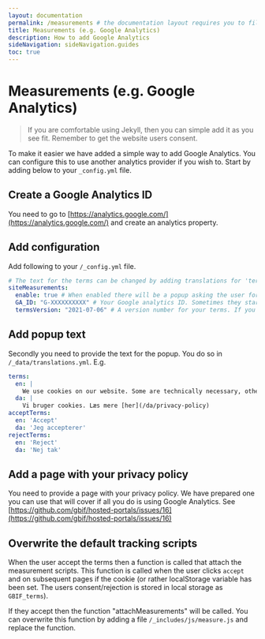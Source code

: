 ```yaml
---
layout: documentation
permalink: /measurements # the documentation layout requires you to fill the permalink for it to be highlighted in the side navigation
title: Measurements (e.g. Google Analytics)
description: How to add Google Analytics
sideNavigation: sideNavigation.guides
toc: true
---
```

# Measurements (e.g. Google Analytics)

> If you are comfortable using Jekyll, then you can simple add it as you see fit. Remember to get the website users consent.

To make it easier we have added a simple way to add Google Analytics. You can configure this to use another analytics provider if you wish to. Start by adding below to your `_config.yml` file.

## Create a Google Analytics ID
You need to go to [https://analytics.google.com/](https://analytics.google.com/) and create an analytics property.

## Add configuration
Add following to your `/_config.yml` file.

```yml
# The text for the terms can be changed by adding translations for 'terms', 'acceptTerms' and 'rejectTerms' in `/_data/translations.yml`.
siteMeasurements:
  enable: true # When enabled there will be a popup asking the user for their consent. If they accept then the function "attachMeasurements" will be called. You can overwrite this function by adding a file `/_includes/js/measure.js` and replace the function.
  GA_ID: "G-XXXXXXXXXX" # Your Google analytics ID. Sometimes they start with UA-XXXXX-X other times with G-XXXXXXXX depending on how you set it up
  termsVersion: "2021-07-06" # A version number for your terms. If you change this, then the users will see the popup again asking them to confirm/reject anew.
```

## Add popup text
Secondly you need to provide the text for the popup. You do so in `/_data/translations.yml`. E.g.

```yml
terms:
  en: |
    We use cookies on our website. Some are technically necessary, others help us improve your user experience. You can decline non-essential cookies by selecting “Reject”. Please see our [Privacy Policy](/privacy-policy) for further information about our privacy practices and use of cookies.
  da: |
    Vi bruger cookies. Læs mere [her](/da/privacy-policy)
acceptTerms:
  en: 'Accept'
  da: 'Jeg accepterer'
rejectTerms:
  en: 'Reject'
  da: 'Nej tak'
```

## Add a page with your privacy policy
You need to provide a page with your privacy policy. We have prepared one you can use that will cover if all you do is using Google Analytics. See [https://github.com/gbif/hosted-portals/issues/16](https://github.com/gbif/hosted-portals/issues/16)

## Overwrite the default tracking scripts
When the user accept the terms then a function is called that attach the measurement scripts.
This function is called when the user clicks `accept` and on subsequent pages if the cookie (or rather localStorage variable has been set. The users consent/rejection is stored in local storage as `GBIF_terms`).

If they accept then the function "attachMeasurements" will be called. You can overwrite this function by adding a file `/_includes/js/measure.js` and replace the function.
